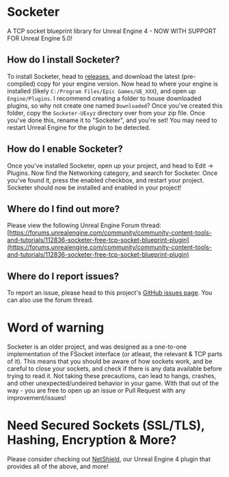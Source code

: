 # Socketer
A TCP socket blueprint library for Unreal Engine 4 - NOW WITH SUPPORT FOR Unreal Engine 5.0!

## How do I install Socketer?
To install Socketer, head to [releases](https://github.com/How2Compute/Socketer/releases), and download the latest (pre-compiled) copy for your engine version. Now head to where your engine is installed (likely `C:/Program Files/Epic Games/UE_XXX`), and open up `Engine/Plugins`. I recommend creating a folder to house downloaded plugins, so why not create one named `Downloaded`? Once you've created this folder, copy the `Socketer-UExyz` directory over from your zip file. Once you've done this, rename it to "Socketer", and you're set! You may need to restart Unreal Engine for the plugin to be detected.

## How do I enable Socketer?
Once you've installed Socketer, open up your project, and head to Edit -> Plugins. Now find the Networking category, and search for Socketer. Once you've found it, press the enabled checkbox, and restart your project. Socketer should now be installed and enabled in your project!

## Where do I find out more?
Please view the following Unreal Engine Forum thread: [https://forums.unrealengine.com/community/community-content-tools-and-tutorials/112836-socketer-free-tcp-socket-blueprint-plugin](https://forums.unrealengine.com/community/community-content-tools-and-tutorials/112836-socketer-free-tcp-socket-blueprint-plugin)

## Where do I report issues?
To report an issue, please head to this project's [GitHub issues page](https://github.com/How2Compute/Socketer/issues). You can also use the forum thread.

# Word of warning
Socketer is an older project, and was designed as a one-to-one implementation of the FSocket interface (or atleast, the relevant & TCP parts of it). This means that you should be aware of how sockets work, and be careful to close your sockets, and check if there is any data available before trying to read it. Not taking these precautions, can lead to hangs, crashes, and other unexpected/undeired behavior in your game. With that out of the way - you are free to open up an issue or Pull Request with any improvement/issues!

# Need Secured Sockets (SSL/TLS), Hashing, Encryption & More?
Please consider checking out [NetShield](https://www.unrealengine.com/marketplace/netshield), our Unreal Engine 4 plugin that provides all of the above, and more!
